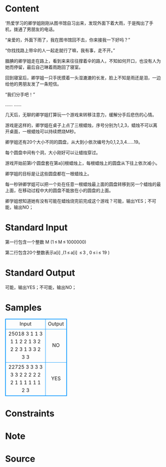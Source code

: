 
# Content

‘热爱学习的卿学姐刚刚从图书馆自习出来，发现外面下着大雨，于是掏出了手机，拨通了男朋友的电话。

“亲爱的，外面下雨了，我在图书馆回不去，你来接我一下好吗？”

“你找找路上带伞的人一起走就行了嘛，我有事，走不开。”

腼腆的卿学姐走在路上，看到来来往往撑着伞的路人，不知如何开口，也没有人为她而停留，最后自己琳着雨跑回了寝室。

回到寝室后，卿学姐一只手抚摸着一头湿漉漉的长发，脸上不知是雨还是泪，一边给他的男朋友发了一条短信。

“我们分手吧！”

……
……

几天后，无聊的卿学姐打算玩一个游戏来转移注意力，缓解分手后悲伤的心情。

游戏是这样的，卿学姐在桌子上点了三根蜡烛，序号分别为1,2,3，蜡烛不可以离开桌面，一根蜡烛可以持续燃烧M秒。

卿学姐还有20个大小不同的圆盘，从大到小依次编号为0,1,2,3,4……19。

每个圆盘中间有个洞，大小刚好可以让蜡烛穿过。

游戏开始前第i个圆盘套在第a[i]根蜡烛上，每根蜡烛上的圆盘从下往上依次减小。

卿学姐的目标是让这些圆盘都在一根蜡烛上。

每一秒钟卿学姐可以把一个处在任意一根蜡烛最上面的圆盘转移到另一个蜡烛的最上面，在移动过程中大的圆盘不能放在小的圆盘的上面。

卿学姐想知道她有没有可能在蜡烛烧完前完成这个游戏？可能，输出YES；不可能，输出NO；

# Standard Input

第一行包含一个整数 M (1 ≤ M ≤ 1000000)

第二行包含20个整数表示a[i] ,(1 ≤ a[i]  ≤ 3 , 0 ≤ i ≤ 19 )

# Standard Output

可能，输出YES；不可能，输出NO；

# Samples

<style>
        table,table tr th, table tr td { border:1px solid #0094ff; }
        table { width: 200px; min-height: 25px; line-height: 25px; text-align: center; border-collapse: collapse;}   
    </style>
<table>
	<tr>
		<td>Input</td>
		<td>Output</td>
	</tr>
<tr><td>25018
3 1 1 3 1 1 2 2 1 3 2 2 2 3 1 3 3 2 3 3</td><td>NO</td></tr><tr><td>22725
3 3 3 3 3 3 2 2 2 2 2 2 1 1 1 1 1 1 2 3</td><td>YES</td></tr></table>


# Constraints



# Note



# Source


